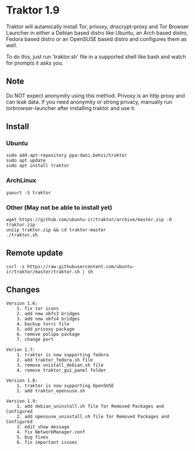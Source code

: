 # Traktor 1.9
Traktor will autamically install Tor, privoxy, dnscrypt-proxy and Tor Browser Launcher in either a Debian based distro like Ubuntu, an Arch based distro, Fedora based distro or an OpenSUSE based distro and configures them as well.

To do this, just run 'traktor.sh' file in a supported shell like bash and watch for prompts it asks you.

## Note
Do NOT expect anonymity using this method. Privoxy is an http proxy and can leak data. If you need anonymity or strong privacy, manually run torbrowser-launcher after installing traktor and use it.

## Install
### Ubuntu
    sudo add-apt-repository ppa:dani.behzi/traktor
    sudo apt update
    sudo apt install traktor
### ArchLinux
    yaourt -S traktor
### Other (May not be able to install yet)
    wget https://github.com/ubuntu-ir/traktor/archive/master.zip -O traktor.zip
    unzip traktor.zip && cd traktor-master
    ./traktor.sh

## Remote update
    curl -s https://raw.githubusercontent.com/ubuntu-ir/traktor/master/traktor.sh | sh
    
## Changes
    Version 1.6:
        1. fix tor icons
        2. add new obfs3 bridges
        3. add new obfs4 bridges
        4. backup torrc file
        5. add privoxy package
        6. remove polipo package
        7. change port

    Verion 1.7:
        1. traktor is now supporting fedora
        2. add traktor_fedora.sh file
        3. remove unistall_debian.sh file
        4. remove traktor_gui_panel folder
    
    Version 1.8:
        1. traktor is now supporting OpenSUSE
        2. add traktor_opensuse.sh

    Version 1.9:
        1. add debian_uninstall.sh file for Removed Packages and Configured
        2. add opensuse_uninstall.sh file for Removed Packages and Configured
        3. edit show message
        4. fix NetworkManager.conf
        5. bug fixes
        6. fix important issues
